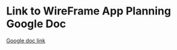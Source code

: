 # Link to WireFrame App Planning Google Doc

 [Google doc link](https://docs.google.com/document/d/1eXPO2oXU6NxUz_sKLmM_Vl_5j6l4fxJxdXsGEz3Acuo/edit?usp=sharing)
